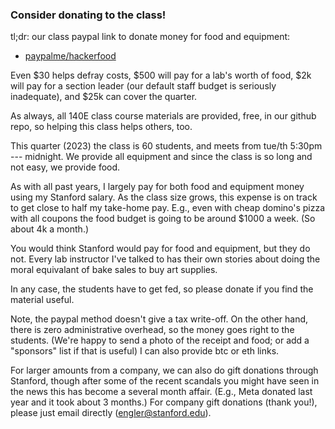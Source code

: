 ### Consider donating to the class!  

tl;dr: our class paypal link to donate money for food
and equipment:

  - [paypalme/hackerfood](paypal.com/paypalme/hackerfood)

Even $30 helps defray costs, $500 will pay for a lab's worth of food,
$2k will pay for a section leader (our default staff budget is seriously
inadequate), and $25k can cover the quarter.

As always, all 140E class course materials are provided, free, in our github
repo, so helping this class helps others, too.

This quarter (2023) the class is 60 students, and meets from tue/th 5:30pm
--- midnight.  We provide all equipment and since the class is so long
and not easy, we provide food.

As with all past years, I largely pay for both food and equipment money
using my Stanford salary.  As the class size grows, this expense is
on track to get close to half my take-home pay.  E.g., even with cheap
domino's pizza with all coupons the food budget is going to be around
$1000 a week.  (So about 4k a month.)

You would think Stanford would pay for food and equipment, but they
do not.  Every lab instructor I've talked to has their own stories about
doing the moral equivalant of bake sales to buy art supplies.

In any case, the students have to get fed, so please donate if you find the
material useful.

Note, the paypal method doesn't give a tax write-off.  On the other hand,
there is zero administrative overhead, so the money goes right to the
students.  (We're happy to send a photo of the receipt and food; or add a
"sponsors" list if that is useful) I can also provide btc or eth links.

For larger amounts from a company, we can also do gift donations through
Stanford, though after some of the recent scandals you might have seen in
the news this has become a several month affair.  (E.g., Meta donated
last year and it took about 3 months.)  For company gift donations
(thank you!), please just email directly (engler@stanford.edu).
